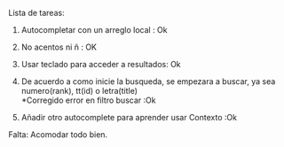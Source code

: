 Lista de tareas:
1. Autocompletar con un  arreglo local   : Ok
2. No acentos ni ñ                       : OK
3. Usar teclado para acceder a resultados: Ok
4. De acuerdo a como inicie la busqueda,
   se empezara a buscar, ya sea 
   numero(rank), tt(id) o letra(title)    
   *Corregido error en filtro buscar      :Ok

5. Añadir otro autocomplete para aprender
   usar Contexto                          :Ok

Falta: Acomodar todo bien.